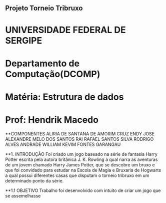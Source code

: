 ## Projeto Torneio Tribruxo
# UNIVERSIDADE FEDERAL DE SERGIPE
# Departamento de Computação(DCOMP)
# Matéria: Estrutura de dados
# Prof: Hendrik Macedo

**COMPONENTES
ALIRIA DE SANTANA DE AMORIM CRUZ
ENDY JOSE ALEXANDRE MELO DOS SANTOS
RAI RAFAEL SANTOS SILVA
RODRIGO ALVES ANDRADE
WILLIAM KEVIM FONTES GARANGAU

**1. INTRODUÇÃO
Foi criado um jogo baseado na série de fantasia Harry Potter escrita pela autora britânica J. K. Rowling a qual narra as aventuras de um jovem chamado Harry James Potter, que se descobre um bruxo e que foi convidado para estudar na Escola de Magia e Bruxaria de Hogwarts a qual possui diferentes casas que disputam o torneio tribruxo em um determinado ponto da série. 

**1.1 OBJETIVO
Trabalho foi desenvolvido com intuito de criar um jogo que se assemelhasse 
